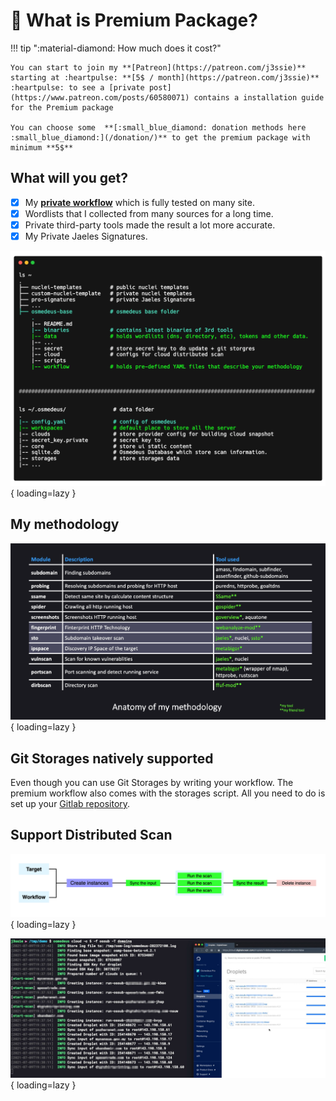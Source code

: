 # :diamond_shape_with_a_dot_inside: What is Premium Package?

!!! tip ":material-diamond: How much does it cost?"

    You can start to join my **[Patreon](https://patreon.com/j3ssie)** starting at :heartpulse: **[5$ / month](https://patreon.com/j3ssie)** :heartpulse: to see a [private post](https://www.patreon.com/posts/60580071) contains a installation guide for the Premium package

    You can choose some  **[:small_blue_diamond: donation methods here :small_blue_diamond:](/donation/)** to get the premium package with minimum **5$**

## What will you get?

- [x] My **[private workflow](#my-methodology)** which is fully tested on many site.
- [x] Wordlists that I collected from many sources for a long time.
- [x] Private third-party tools made the result a lot more accurate.
- [x] My Private Jaeles Signatures.

![details](static/architecture/osmedeus-details-folder.png){ loading=lazy }

## My methodology

![my-methodlogy](static/premium/my-methodlogy.png){ loading=lazy }

## Git Storages natively supported

Even though you can use Git Storages by writing your workflow. The premium workflow also comes with the storages script. All you need to do is set up your [Gitlab repository](/premium/git-setup/).

## Support Distributed Scan

![cloud-scan](static/premium/cloud-scan.png){ loading=lazy }

![cloud-scan-do](static/premium/cloud-scan-do.jpeg){ loading=lazy }

